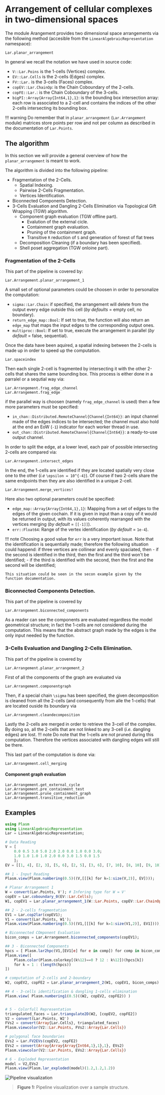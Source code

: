 # Arrangement of cellular complexes in two-dimensional spaces

The module Arangement provides two dimensional space arrangements via the following method (accesible from the `LinearAlgebraicRepresentation` namespace):

```@docs
Lar.planar_arrangement
```

In general we recall the notation we have used in source code:
 - `V::Lar.Poins` is the 1-cells (Vertices) complex.
 - `EV::Lar.Cells` is the 2-cells (Edges) complex.
 - `FV::Lar.` is the 3-cells (Faces) complex.
 - `copEV::Lar.ChainOp`: is the Chain Coboundary of the 2-cells.
 - `copFE::Lar.`: is the Chain Coboundary of the 3-cells.
 - `bigPI::Array{Array{Int64,1},1}`: is the bounding box intersection array:
 	each row is associated to a 2-cell and contains the indices of the other 2-cells intersecting its bounding box.

!!! warning
    Do remember that in `planar_arrangement` (`Lar.Arrangement` module) matrices store points per row and not per column as described in the documentation of `Lar.Points`.

## The algorithm

In this section we will provide a general overview of how the `planar_arrangement` is meant to work.

The algorithm is divided into the following pipeline:
 - Fragmentation of the 2-Cells.
   - Spatial Indexing.
   - Pairwise 2-Cells Fragmentation.
   - Vertices Identification.
 - Biconnected Components Detection.
 - 3-Cells Evaluation and Dangling 2-Cells Elimination via Topological Gift Wrapping (TGW) algorithm.
   - Component graph evaluation (TGW offline part).
     - Evalution of the external cicle.
     - Containment graph evaluation.
     - Pruning of the containment graph.
     - Transitive ``R`` reduction of ``S`` and generation of forest of flat trees
   - Decomposition Cleaning (if a boundary has been specified).
   - Shell poset aggregation (TGW onloine part).

### Fragmentation of the 2-Cells

This part of the pipeline is covered by:
```@docs
Lar.Arrangement.planar_arrangement_1
```
A small set of optional parameters could be choosen in order to personalize the computation:
 - `sigma::Lar.Chain`: if specified, the arrangement will delete from the output every edge outside this cell
                        (*by defaults* = empty cell, no boundary).
 - `return_edge_map::Bool`: If set to true, the function will also return an `edge_map` that maps the input edges to
                        the corresponding output ones.
 - `multiproc::Bool`: If set to true, execute the arrangement in parallel (*by default* = false, sequential).



Once the data have been aquired, a spatial indexing between the 2-cells is made up in order to speed up the computation.
```@docs
Lar.spaceindex
```



Then each single 2-cell is fragmented by intersecting it with the other 2-cells that shares the same bounding box.
This process is either done in a parralel or a sequtial way via:
```@docs
Lar.Arrangement.frag_edge_channel
Lar.Arrangement.frag_edge
```
if the parallel way is choosen (namely `frag_edge_channel` is used) then a few more parameters must be specified:
 - `in_chan::Distributed.RemoteChannel{Channel{Int64}}`: an input channel made of the edges indices to be intersected;
        the channel must also hold at the end an EoW (`-1`) indicator for each worker thread in use.
 - `out_chan::Distributed.RemoteChannel{Channel{Int64}}`: a ready-to-use output channel.



In order to split the edge, at a lower level, each pair of possible intersecting 2-cells are compared via:
```@docs
Lar.Arrangement.intersect_edges
```



In the end, the 1-cells are identified if they are located spatially very close one to the other (_i.e_ ``\epsilon = 10^{-4}``).
Of course if two 2-cells share the same endpoints then they are also identified in a unique 2-cell.
```@docs
Lar.Arrangement.merge_vertices!
```
Here also two optional parameters could be specified:
 - `edge_map::Array{Array{Int64,1},1}`: Mapping from a set of edges to the edges of the given cochain.
        If it is given in input than a copy of it would be returned in output, with its values coherently rearranged with the vertices merging (*by default* = ``[[-1]]``).
 - `err::Float64`: Range of the vertex identification (*by default* = ``1e-4``).



!!! note
    Choosing a good value for `err` is a very important issue.
    Note that the identification is sequentially made;
    therefore the following situation could happend:
    if three vertices are collinear and evenly spaciated, then
      - if the second is identified in the third,
      	then the first and the third won't be identified;
      - if the third is identified with the second,
      	then the first and the second will be identified;
    
    This situation could be seen in the secon example given by the function documentation.



### Biconnected Components Detection.

This part of the pipeline is covered by
```@docs
Lar.Arrangement.biconnected_components
```
As a reader can see the components are evaluated regardless the model geometrical structure;
in fact the 1-cells are not considered during the computation. This means that the abstract
graph made by the edges is the only input needed by the function.



### 3-Cells Evaluation and Dangling 2-Cells Elimination.

This part of the pipeline is covered by
```@docs
Lar.Arrangement.planar_arrangement_2
```


First of all the components of the graph are evaluated via
```@docs
Lar.Arrangement.componentgraph
```


Then, if a special chain ``\sigma`` has been specified, the given decomposition is cleaned
from all the 2-cells (and consequently from alle the 1-cells) that are located ouside its boundary via
```@docs
Lar.Arrangement.cleandecomposition
```


Lastly the 2-cells are merged in order to retrieve the 3-cell of the complex.
By doing so, all the 2-cells that are not linked to any 3-cell (_i.e._ dangling edges)
are lost.
!!! note
    Do note that the 1-cells are not pruned during this computation.
    Therefore the vertices associated with dangling edges will still be there.

This last part of the computation is done via:
```@docs
Lar.Arrangement.cell_merging
```


#### Component graph evaluation

```@docs
Lar.Arrangement.get_external_cycle
Lar.Arrangement.pre_containment_test
Lar.Arrangement.prune_containment_graph
Lar.Arrangement.transitive_reduction
```

## Examples

```julia
using Plasm
using LinearAlgebraicRepresentation
Lar = LinearAlgebraicRepresentation;

# Data Reading
V = [
	0.0 0.5 3.0 5.0 2.0 2.0 0.0 1.0 0.0 3.0; 
	1.0 1.0 1.0 1.0 2.0 0.0 3.0 1.5 0.0 1.5
	];
EV = [[1, 4], [2, 3], [5, 6], [2, 5], [3, 6], [7, 10], [8, 10], [9, 10]];

## 1 - Input Reading
Plasm.view(Plasm.numbering(0.5)((V,[[[k] for k=1:size(V,2)], EV])));

# Planar Arrangement 1
W = convert(Lar.Points, V'); # Infering type for W = V'
copEV = Lar.coboundary_0(EV::Lar.Cells);
W1, copEV1 = Lar.planar_arrangement_1(W::Lar.Points, copEV::Lar.ChainOp);

## 2 - 2-cells fragmentation
EV1 = Lar.cop2lar(copEV1);
V1 = convert(Lar.Points, W1');
Plasm.view(Plasm.numbering(0.5)((V1,[[[k] for k=1:size(V1,2)], EV1])));

# Biconnected COmponent Evaluation
bicon_comps = Lar.Arrangement.biconnected_components(copEV1);

## 3 - Biconnected Components
hpcs = [ Plasm.lar2hpc(V1,[EV1[e] for e in comp]) for comp in bicon_comps ]
Plasm.view([
	Plasm.color(Plasm.colorkey[(k%12)==0 ? 12 : k%12])(hpcs[k])
	for k = 1 : (length(hpcs))
])

# computation of 2-cells and 2-boundary
W2, copEV2, copFE2 = Lar.planar_arrangement_2(W1, copEV1, bicon_comps)

## 4 - 3-cells identification & dangling 1-cells elimination
Plasm.view( Plasm.numbering1(0.5)((W2, copEV2, copFE2)) )


# 5 - Colorfull Representation
triangulated_faces = Lar.triangulate2D(W2, [copEV2, copFE2])
V2 = convert(Lar.Points, W2')
FVs2 = convert(Array{Lar.Cells}, triangulated_faces)
Plasm.viewcolor(V2::Lar.Points, FVs2::Array{Lar.Cells})

# polygonal face boundaries
EVs2 = Lar.FV2EVs(copEV2, copFE2) 
EVs2 = convert(Array{Array{Array{Int64,1},1},1}, EVs2)
Plasm.viewcolor(V2::Lar.Points, EVs2::Array{Lar.Cells})

# 6 - Exploded Representation
model = V2,EVs2
Plasm.view(Plasm.lar_exploded(model)(1.2,1.2,1.2))
```

![Pipeline visualization](./images/2d-arrangement-pipeline.jpg)
> **Figure 1:** Pipeline visualization over a sample structure.


